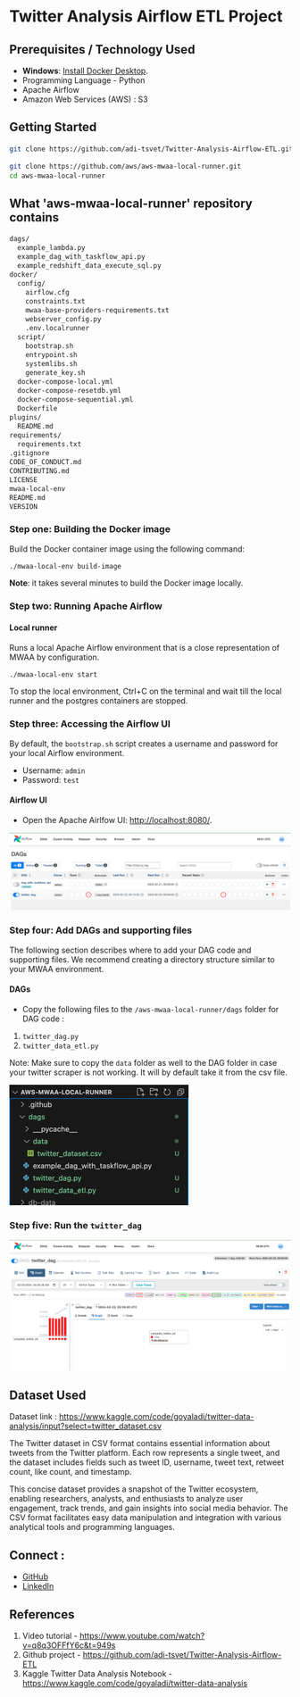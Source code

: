 # Twitter Analysis Airflow ETL Project


## Prerequisites / Technology Used
- **Windows**: [Install Docker Desktop](https://docs.docker.com/desktop/).
- Programming Language - Python
- Apache Airflow
- Amazon Web Services (AWS) : S3

## Getting Started
```bash
git clone https://github.com/adi-tsvet/Twitter-Analysis-Airflow-ETL.git
```

```bash
git clone https://github.com/aws/aws-mwaa-local-runner.git
cd aws-mwaa-local-runner
```
## What 'aws-mwaa-local-runner' repository contains

```text
dags/
  example_lambda.py
  example_dag_with_taskflow_api.py    
  example_redshift_data_execute_sql.py
docker/
  config/
    airflow.cfg
    constraints.txt
    mwaa-base-providers-requirements.txt
    webserver_config.py
    .env.localrunner
  script/
    bootstrap.sh
    entrypoint.sh
    systemlibs.sh
    generate_key.sh
  docker-compose-local.yml
  docker-compose-resetdb.yml
  docker-compose-sequential.yml
  Dockerfile
plugins/
  README.md
requirements/  
  requirements.txt
.gitignore
CODE_OF_CONDUCT.md
CONTRIBUTING.md
LICENSE
mwaa-local-env
README.md
VERSION
```

### Step one: Building the Docker image

Build the Docker container image using the following command:

```bash
./mwaa-local-env build-image
```

**Note**: it takes several minutes to build the Docker image locally.

### Step two: Running Apache Airflow

#### Local runner

Runs a local Apache Airflow environment that is a close representation of MWAA by configuration.

```bash
./mwaa-local-env start
```

To stop the local environment, Ctrl+C on the terminal and wait till the local runner and the postgres containers are stopped.

### Step three: Accessing the Airflow UI

By default, the `bootstrap.sh` script creates a username and password for your local Airflow environment.

- Username: `admin`
- Password: `test`

#### Airflow UI

- Open the Apache Airlfow UI: <http://localhost:8080/>.

![airflow-home.png](screenshots/airflow-home.png)

### Step four: Add DAGs and supporting files

The following section describes where to add your DAG code and supporting files. We recommend creating a directory structure similar to your MWAA environment.

#### DAGs

- Copy the following files to the `/aws-mwaa-local-runner/dags` folder for DAG code :
1. `twitter_dag.py`
2. `twitter_data_etl.py`

Note: Make sure to copy the `data` folder as well to the DAG folder in case your twitter scraper is not working. It will by default take it from the csv file.

![file-structure.png](screenshots/file-structure.png)

### Step five: Run the `twitter_dag`

![twitter-dag.png](screenshots/twitter-dag.png)

## Dataset Used 
Dataset link : https://www.kaggle.com/code/goyaladi/twitter-data-analysis/input?select=twitter_dataset.csv

The Twitter dataset in CSV format contains essential information about tweets from the Twitter platform. Each row represents a single tweet, and the dataset includes fields such as tweet ID, username, tweet text, retweet count, like count, and timestamp.

This concise dataset provides a snapshot of the Twitter ecosystem, enabling researchers, analysts, and enthusiasts to analyze user engagement, track trends, and gain insights into social media behavior. The CSV format facilitates easy data manipulation and integration with various analytical tools and programming languages.


## Connect :
- [GitHub](https://github.com/withAnirudh)
- [LinkedIn](https://www.linkedin.com/in/anirudhsinghrajput/) 

## References
1. Video tutorial - https://www.youtube.com/watch?v=q8q3OFFfY6c&t=949s
2. Github project - https://github.com/adi-tsvet/Twitter-Analysis-Airflow-ETL
3. Kaggle Twitter Data Analysis Notebook - https://www.kaggle.com/code/goyaladi/twitter-data-analysis
